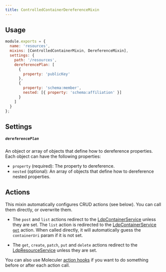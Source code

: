 ```yaml
---
title: ControlledContainerDereferenceMixin
---
```


## Usage

```javascript
module.exports = {
  name: 'resources',
  mixins: [ControlledContainerMixin, DereferenceMixin],
  settings: {
    path: '/resources',
    dereferencePlan: [
      {
        property: 'publicKey'
      },
      {
        property: 'schema:member',
        nested: [{ property: 'schema:affiliation' }]
      }
    ]
  }
};
```

## Settings

##### `dereferencePlan`

An object or array of objects that define how to dereference properties. Each object can have the following properties:

- `property` (required): The property to dereference.
- `nested` (optional): An array of objects that define how to dereference nested properties.

## Actions

This mixin automatically configures CRUD actions (see below). You can call them directly, or overwrite them.

- The `post` and `list` actions redirect to the [LdpContainerService](container) unless they are set. The `list` action is redirected to the [LdpContainerService `get`](container#get) action. When called directly, it will automatically guess the `containerUri` param if it is not set.

- The `get`, `create`, `patch`, `put` and `delete` actions redirect to the [LdpResourceService](resource) unless they are set.

You can also use Moleculer [action hooks](https://moleculer.services/docs/0.14/actions.html#Action-hooks) if you want to do something before or after each action call.
